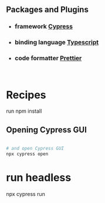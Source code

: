 ## Packages and Plugins

- ### framework [Cypress](https://www.cypress.io/)

- ### binding language [Typescript](https://www.typescriptlang.org/)

- ### code formatter [Prettier](https://prettier.io/)

<br>

# Recipes

run npm install

## Opening Cypress GUI

```bash

# and open Cypress GUI
npx cypress open
```

# run headless

npx cypress run

